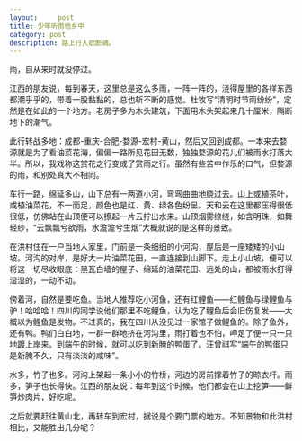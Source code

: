 ```yaml
---
layout:     post
title: 少年听雨他乡中
category: post
description: 路上行人欲断魂。
---
```

雨，自从来时就没停过。

江西的朋友说，每到春天，这里总是这么多雨，一阵一阵的，浇得屋里的各样东西都潮乎乎的，带着一股黏黏的，总也斩不断的感觉。杜牧写“清明时节雨纷纷”，定然是在如此的一个地方。老房子多为木头建筑，下面用木头架起来几十厘米，隔断地下的潮气。

此行转战多地：成都-重庆-合肥-婺源-宏村-黄山，然后又回到成都。一本来去婺源就是为了看油菜花海，偏偏一路所见花田无数，独独婺源的花儿们被雨水打落大半。所以，我戏称这赏花之行变成了赏雨之行。虽然有些苦中作乐的口气，但婺源的雨，和别处真大不相同。

车行一路，绵延多山，山下总有一两道小河，弯弯曲曲地绕过去。山上或植茶叶，或植油菜花，不一而足，颜色也是红、黄、绿各色纷呈。天和云在这里都压得很低很低，仿佛站在山顶便可以撩起一片云拧出水来。山顶烟雾缭绕，如含明珠，如舞轻纱，“云飘飘兮欲雨，水澹澹兮生烟”大概就说的是这样的景致。

在洪村住在一户当地人家里，门前是一条细细的小河沟，屋后是一座矮矮的小山坡。河沟的对岸，是好大一片油菜花田，一直连接到山脚下。走上小山坡，便可以将这一切尽收眼底：黑瓦白墙的屋子、绵延的油菜花田、远处的山，都被雨水打得湿湿的，一动不动。

傍着河，自然是要吃鱼。当地人推荐吃小河鱼，还有红鲤鱼——红鲤鱼与绿鲤鱼与驴！哈哈哈！四川的同学说他们那里不吃鲤鱼，认为吃了鲤鱼后会旧伤复发——大概以为鲤鱼是发物。不过真的，我在四川从没见过一家馆子做鲤鱼的。除了鱼外，还有鸭。鸭们白白地，一群一群地挤在河沟里，雨打着也不怕，呷足了便一只一只地踱上岸来。到端午的时候，就可以吃到新腌的鸭蛋了。汪曾祺写“端午的鸭蛋只是新腌不久，只有淡淡的咸味”。

水多，竹子也多。河沟上架起一条小小的竹桥，河边的房前撑着竹子的晾衣杆。雨多，笋子也长得快。江西的朋友说：每年到这个时候，他们都会在山上挖笋——鲜笋炒肉片，好吃呢。

之后就要赶往黄山北，再转车到宏村，据说是个要门票的地方。不知景物和此洪村相比，又能胜出几分呢？
